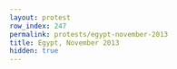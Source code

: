 ```yaml
---
layout: protest
row_index: 247
permalink: protests/egypt-november-2013
title: Egypt, November 2013
hidden: true
---
```

